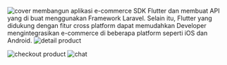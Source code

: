 
![cover](https://scontent.fcgk23-1.fna.fbcdn.net/v/t1.6435-9/244642291_167824585522558_8695674194349403237_n.jpg?_nc_cat=105&ccb=1-5&_nc_sid=730e14&_nc_eui2=AeHJTVjT6nTDnAKYLhxzjXKDD0Z-UR94Z88PRn5RH3hnzxZF695jM2zX_x8deTgtgF-T2n-Cr5zqe-AEzOgZCv7I&_nc_ohc=F8dHpdumfSIAX-cCrKr&_nc_ht=scontent.fcgk23-1.fna&oh=5a60039cfea64cc4851ee6f877a03a39&oe=6184210C)
membangun aplikasi e-commerce SDK Flutter dan membuat API yang di buat menggunakan Framework Laravel. Selain itu, Flutter yang didukung dengan fitur cross platform dapat memudahkan Developer mengintegrasikan e-commerce di beberapa platform seperti iOS dan Android.
![detail product](https://scontent.fcgk23-1.fna.fbcdn.net/v/t1.6435-9/244420928_167824552189228_6782962567708516153_n.jpg?_nc_cat=104&ccb=1-5&_nc_sid=730e14&_nc_eui2=AeHjfF7kD__VTjt6gxDETroxQztS0hpcth1DO1LSGly2HZ4is93l8Ypgzyk-3CkYvGHlqcze-HRwq1dYFTyKnjoi&_nc_ohc=AZISb1YgS7gAX9SWCjA&tn=OX_tGkgaw0ibad9-&_nc_ht=scontent.fcgk23-1.fna&oh=277f2fd4bec1f61d710e5ff8c56f78d3&oe=618353A2)

![checkout product](https://scontent.fcgk23-1.fna.fbcdn.net/v/t1.6435-9/244573232_167824398855910_4844198918545051741_n.jpg?_nc_cat=105&ccb=1-5&_nc_sid=730e14&_nc_eui2=AeEZGKIWs9N7zl_vxXFPUZsEx_caEe5FhdzH9xoR7kWF3NjKLk2G_k-WCl-9EHwY6cK5kAruPFOyiJYkNT_69der&_nc_ohc=Iy95tbx2e5cAX8YeiKs&_nc_ht=scontent.fcgk23-1.fna&oh=34eef47b94c794a932b527dd9f694b13&oe=61830A5B)
![chat](https://scontent.fcgk23-1.fna.fbcdn.net/v/t1.6435-9/244224047_167824475522569_5658836003143899461_n.jpg?_nc_cat=109&ccb=1-5&_nc_sid=730e14&_nc_eui2=AeH7qqQ7cUY1HbO2SdOkfvJ5HKiCvIWJ7kgcqIK8hYnuSEiTiBvWed7nXmitKBAgM094Kfcf6g7VxdhfySTez5ka&_nc_ohc=h4bq7STQ8CgAX9faT4C&_nc_ht=scontent.fcgk23-1.fna&oh=8c6bdcf160c0765f2d8fae34d6396f76&oe=61867064)

